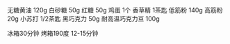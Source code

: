无糖黄油 120g
白砂糖 50g
红糖 50g
鸡蛋 1个
香草精 1茶匙
低筋粉 140g
高筋粉 20g
小苏打 1/2茶匙
黑巧克力 50g
耐高温巧克力豆 100g

冰箱30分钟
烤箱190度 12-15分钟